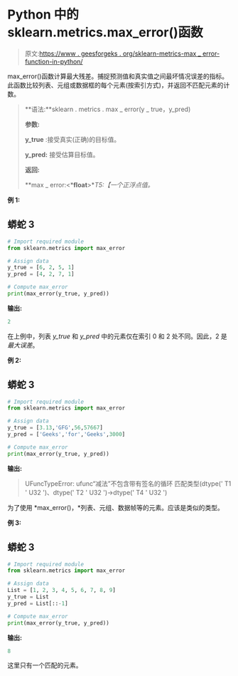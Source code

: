 # Python 中的 sklearn.metrics.max_error()函数

> 原文:[https://www . geesforgeks . org/sklearn-metrics-max _ error-function-in-python/](https://www.geeksforgeeks.org/sklearn-metrics-max_error-function-in-python/)

max_error()函数计算最大残差。捕捉预测值和真实值之间最坏情况误差的指标。此函数比较列表、元组或数据框的每个元素(按索引方式)，并返回不匹配元素的计数。

> **语法:**sklearn . metrics . max _ error(y _ true，y_pred)
> 
> **参数:**
> 
> **y_true** :接受真实(正确)的目标值。
> 
> **y_pred:** 接受估算目标值。
> 
> **返回:**
> 
> **max _ error:<***float**>**T5:【一个正浮点值。*

**例 1:**

## 蟒蛇 3

```py
# Import required module
from sklearn.metrics import max_error

# Assign data
y_true = [6, 2, 5, 1]
y_pred = [4, 2, 7, 1]

# Compute max_error
print(max_error(y_true, y_pred))
```

**输出:**

```py
2

```

在上例中，列表 *y_true* 和 *y_pred* 中的元素仅在索引 0 和 2 处不同。因此，2 是*最大误差*。

**例 2:**

## 蟒蛇 3

```py
# Import required module
from sklearn.metrics import max_error

# Assign data
y_true = [3.13,'GFG',56,57667]
y_pred = ['Geeks','for','Geeks',3000]

# Compute max_error
print(max_error(y_true, y_pred))
```

**输出:**

> UFuncTypeError: ufunc“减法”不包含带有签名的循环
> 匹配类型(dtype(' T1 ' U32 ')、dtype(' T2 ' U32 ')->dtype(' T4 ' U32 ')

为了使用 *max_error()，*列表、元组、数据帧等的元素。应该是类似的类型。

**例 3:**

## 蟒蛇 3

```py
# Import required module
from sklearn.metrics import max_error

# Assign data
List = [1, 2, 3, 4, 5, 6, 7, 8, 9]
y_true = List
y_pred = List[::-1]

# Compute max_error
print(max_error(y_true, y_pred))
```

**输出:**

```py
8

```

这里只有一个匹配的元素。